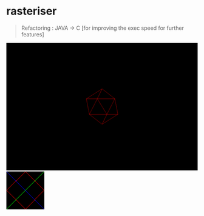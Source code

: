 ﻿# rasteriser
> Refactoring :  JAVA -> C [for improving the exec speed for further features]

![wireframe](out/sphere_1.png)
![line](out/out_1.png)


